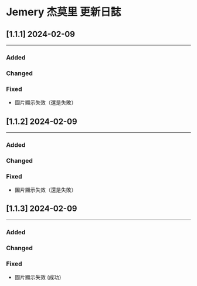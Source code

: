 # Jemery 杰莫里 更新日誌

## [1.1.1] 2024-02-09
---
### Added
### Changed
### Fixed
- 圖片顯示失效（還是失敗）

## [1.1.2] 2024-02-09
---
### Added
### Changed
### Fixed
- 圖片顯示失效（還是失敗）
## [1.1.3] 2024-02-09
---
### Added
### Changed
### Fixed
- 圖片顯示失效 (成功)
